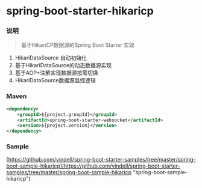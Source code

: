 # spring-boot-starter-hikaricp


### 说明


 > 基于HikariCP数据源的Spring Boot Starter 实现

1. HikariDataSource 自动初始化
2. 基于HikariDataSource的动态数据源实现
3. 基于AOP+注解实现数据源按需切换
4. HikariDataSource数据源监控逻辑

### Maven

``` xml
<dependency>
	<groupId>${project.groupId}</groupId>
	<artifactId>spring-boot-starter-websocket</artifactId>
	<version>${project.version}</version>
</dependency>
```

### Sample

[https://github.com/vindell/spring-boot-starter-samples/tree/master/spring-boot-sample-hikaricp](https://github.com/vindell/spring-boot-starter-samples/tree/master/spring-boot-sample-hikaricp "spring-boot-sample-hikaricp")

